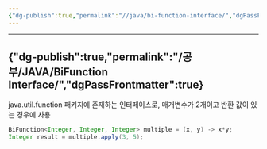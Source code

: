 ```yaml
---
{"dg-publish":true,"permalink":"//java/bi-function-interface/","dgPassFrontmatter":true}
---
```



---
{"dg-publish":true,"permalink":"/공부/JAVA/BiFunction Interface/","dgPassFrontmatter":true}
---

java.util.function 패키지에 존재하는 인터페이스로, 매개변수가 2개이고 반환 값이 있는 경우에 사용

````java
BiFunction<Integer, Integer, Integer> multiple = (x, y) -> x*y;
Integer result = multiple.apply(3, 5);
````